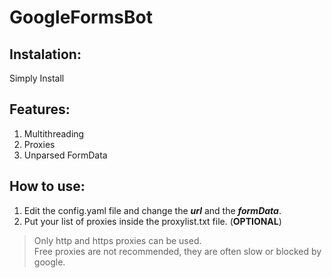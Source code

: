 # GoogleFormsBot

## Instalation: ##

Simply Install

## Features: ##

1. Multithreading
2. Proxies
3. Unparsed FormData

## How to use: ##

1. Edit the config.yaml file and change the ***url*** and the ***formData***.
2. Put your list of proxies inside the proxylist.txt file. (**OPTIONAL**)
>Only http and https proxies can be used.  
>Free proxies are not recommended, they are often slow or blocked by google.
